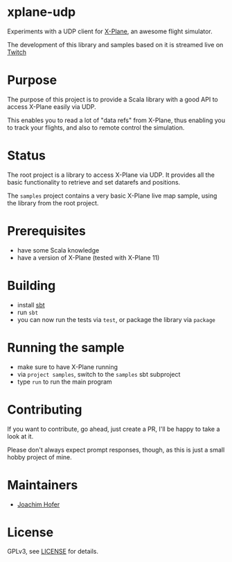 # xplane-udp

Experiments with a UDP client for [X-Plane](http://www.x-plane.com), 
an awesome flight simulator.

The development of this library and samples based on it is streamed live on 
[Twitch](https://www.twitch.tv/pweezno)

# Purpose

The purpose of this project is to provide a Scala library with a good API to access
X-Plane easily via UDP.

This enables you to read a lot of "data refs" from X-Plane, thus enabling you to 
track your flights, and also to remote control the simulation.

# Status

The root project is a library to access X-Plane via UDP. It provides all the basic
functionality to retrieve and set datarefs and positions.

The `samples` project contains a very basic X-Plane live map sample, using the library
from the root project.

# Prerequisites

- have some Scala knowledge
- have a version of X-Plane (tested with X-Plane 11)

# Building

- install [sbt](http://www.scala-sbt.org/)
- run `sbt`
- you can now run the tests via `test`, or package the library via `package`

# Running the sample

- make sure to have X-Plane running
- via `project samples`, switch to the `samples` sbt subproject
- type `run` to run the main program

# Contributing

If you want to contribute, go ahead, just create a PR, 
I'll be happy to take a look at it.

Please don't always expect prompt responses, though, 
as this is just a small hobby project of mine.

# Maintainers

- [Joachim Hofer](https://github.com/jmhofer)

# License

GPLv3, see [LICENSE](https://github.com/jmhofer/xplane-udp/blob/master/LICENSE) 
for details.
